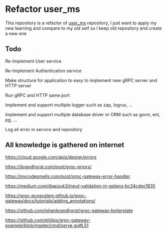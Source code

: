 # Refactor user_ms

This repository is a refactor of [user_ms](https://github.com/tuanden0/user_ms/) repository, I just want to apply my new learning and compare to my old self so I keep old repository and create a new one

## Todo

Re-Implement User service

Re-Implement Authentication service

Make structure for application to easy to implement new gRPC server and HTTP server

Run gRPC and HTTP same port

Implement and support multiple logger such as zap, logrus, ...

Implement and support multiple database driver or ORM such as gorm, ent, pg, ...

Log all error in service and repository

## All knowledge is gathered on internet

https://cloud.google.com/apis/design/errors

https://jbrandhorst.com/post/grpc-errors/

https://mycodesmells.com/post/grpc-gateway-error-handler

https://medium.com/@apzuk3/input-validation-in-golang-bc24cdec1835

https://grpc-ecosystem.github.io/grpc-gateway/docs/tutorials/adding_annotations/

https://github.com/johanbrandhorst/grpc-gateway-boilerplate

https://github.com/philips/grpc-gateway-example/blob/master/cmd/serve.go#L51
